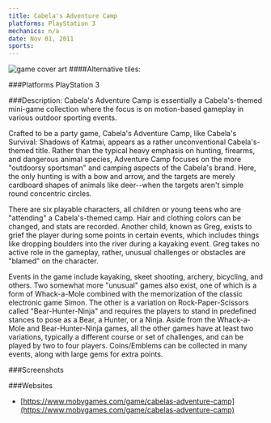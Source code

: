 ```yaml
---
title: Cabela's Adventure Camp
platforms: PlayStation 3
mechanics: n/a
date: Nov 01, 2011  
sports: 
---
```

![game cover art](https://www.mobygames.com/images/covers/s/320935-cabela-s-adventure-camp-xbox-360-front-cover.jpg "Logo")
####Alternative tiles:

###Platforms
PlayStation 3

###Description: 
Cabela's Adventure Camp is essentially a Cabela's-themed mini-game collection where the focus is on motion-based gameplay in various outdoor sporting events.

Crafted to be a party game, Cabela's Adventure Camp, like Cabela's Survival: Shadows of Katmai, appears as a rather unconventional Cabela's-themed title. Rather than the typical heavy emphasis on hunting, firearms, and dangerous animal species, Adventure Camp focuses on the more "outdoorsy sportsman" and camping aspects of the Cabela's brand. Here, the only hunting is with a bow and arrow, and the targets are merely cardboard shapes of animals like deer--when the targets aren't simple round concentric circles.

There are six playable characters, all children or young teens who are "attending" a Cabela's-themed camp. Hair and clothing colors can be changed, and stats are recorded. Another child, known as Greg, exists to grief the player during some points in certain events, which includes things like dropping boulders into the river during a kayaking event. Greg takes no active role in the gameplay, rather, unusual challenges or obstacles are "blamed" on the character.

Events in the game include kayaking, skeet shooting, archery, bicycling, and others. Two somewhat more "unusual" games also exist, one of which is a form of Whack-a-Mole combined with the memorization of the classic electronic game Simon. The other is a variation on Rock-Paper-Scissors called "Bear-Hunter-Ninja" and requires the players to stand in predefined stances to pose as a Bear, a Hunter, or a Ninja. Aside from the Whack-a-Mole and Bear-Hunter-Ninja games, all the other games have at least two variations, typically a different course or set of challenges, and can be played by two to four players. Coins/Emblems can be collected in many events, along with large gems for extra points.


###Screenshots

###Websites
* [https://www.mobygames.com/game/cabelas-adventure-camp](https://www.mobygames.com/game/cabelas-adventure-camp)